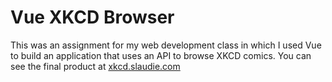 # Vue XKCD Browser

This was an assignment for my web development class in which I used Vue to build an application that uses
an API to browse XKCD comics. You can see the final product at [xkcd.slaudie.com](http://xkcd.slaudie.com)
